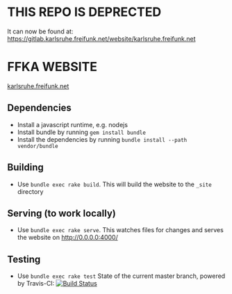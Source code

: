 # THIS REPO IS DEPRECTED
It can now be found at: https://gitlab.karlsruhe.freifunk.net/website/karlsruhe.freifunk.net 





FFKA WEBSITE 
============================
[karlsruhe.freifunk.net](https://karlsruhe.freifunk.net)

## Dependencies
 - Install a javascript runtime, e.g. nodejs
 - Install bundle by running `gem install bundle`
 - Install the dependencies by running `bundle install --path vendor/bundle`

## Building
 - Use `bundle exec rake build`. This will build the website to the `_site` directory

## Serving (to work locally)
 - Use `bundle exec rake serve`. This watches files for changes and serves the website on http://0.0.0.0:4000/

## Testing
 - Use `bundle exec rake test`
State of the current master branch, powered by Travis-CI:
[![Build Status](https://travis-ci.org/ffka/karlsruhe.freifunk.net.svg?branch=master)](https://travis-ci.org/ffka/karlsruhe.freifunk.net)

